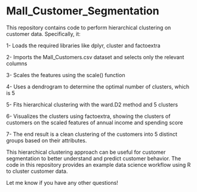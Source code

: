 # Mall_Customer_Segmentation

This repository contains code to perform hierarchical clustering on customer data. Specifically, it:

1- Loads the required libraries like dplyr, cluster and factoextra

2- Imports the Mall_Customers.csv dataset and selects only the relevant columns

3- Scales the features using the scale() function

4- Uses a dendrogram to determine the optimal number of clusters, which is 5

5- Fits hierarchical clustering with the ward.D2 method and 5 clusters

6- Visualizes the clusters using factoextra, showing the clusters of customers on the scaled features of annual income and spending score

7- The end result is a clean clustering of the customers into 5 distinct groups based on their attributes.

This hierarchical clustering approach can be useful for customer segmentation to better understand and predict customer behavior. The code in this repository provides an example data science workflow using R to cluster customer data.

Let me know if you have any other questions!
